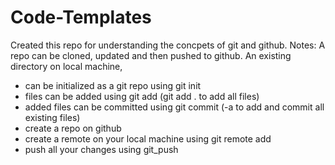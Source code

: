 # Code-Templates

Created this repo for understanding the concpets of git and github.
Notes:
A repo can be cloned, updated and then pushed to github.
An existing directory on local machine,
- can be initialized as a git repo using git init
- files can be added using git add (git add . to add all files)
- added files can be committed using git commit (-a to add and commit all existing files)
- create a repo on github
- create a remote on your local machine using git remote add
- push all your changes using git_push